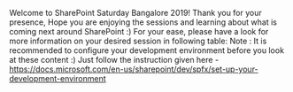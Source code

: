 
Welcome to SharePoint Saturday Bangalore 2019!
Thank you for your presence, Hope you are enjoying the sessions and learning about what is coming next around SharePoint :) For your ease, please have a look for more information on your desired session in following table:
Note : It is recommended to configure your development environment before you look at these content :) Just follow the instruction given here - https://docs.microsoft.com/en-us/sharepoint/dev/spfx/set-up-your-development-environment
